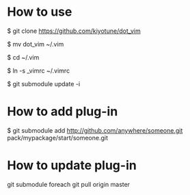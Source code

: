 # How to use
 $ git clone https://github.com/kiyotune/dot_vim 

 $ mv dot_vim ~/.vim

 $ cd ~/.vim

 $ ln -s _vimrc ~/.vimrc

 $ git submodule update -i


# How to add plug-in
 
 $ git submodule add http://github.com/anywhere/someone.git pack/mypackage/start/someone.git
 

# How to update plug-in
 git submodule foreach git pull origin master 

